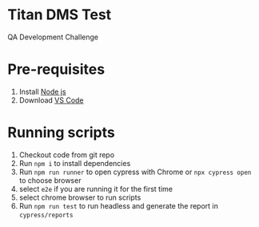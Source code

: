 # Titan DMS Test
QA Development Challenge

# Pre-requisites 
1. Install [Node js](https://nodejs.org/en/download/)
2. Download [VS Code](https://code.visualstudio.com/download)

# Running scripts
1. Checkout code from git repo
2. Run `npm i` to install dependencies 
3. Run `npm run runner` to open cypress with Chrome or `npx cypress open` to choose browser
4. select `e2e` if you are running it for the first time 
5. select chrome browser to run scripts
6. Run `npm run test` to run headless and generate the report in `cypress/reports`
